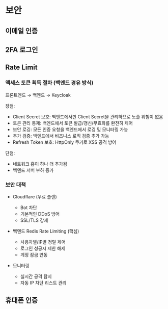 # 보안

## 이메일 인증

## 2FA 로그인

## Rate Limit

### 액세스 토큰 획득 절차 (백엔드 경유 방식)

프론트엔드 → 백엔드 → Keycloak

장점:

- Client Secret 보호: 백엔드에서만 Client Secret을 관리하므로 노출 위험이 없음
- 토큰 관리 통제: 백엔드에서 토큰 발급/갱신/무효화를 완전히 제어
- 보안 로깅: 모든 인증 요청을 백엔드에서 로깅 및 모니터링 가능
- 추가 검증: 백엔드에서 비즈니스 로직 검증 추가 가능
- Refresh Token 보호: HttpOnly 쿠키로 XSS 공격 방어

단점:

- 네트워크 홉이 하나 더 추가됨
- 백엔드 서버 부하 증가

### 보안 대책

- Cloudflare (무료 플랜)

    - Bot 차단
    - 기본적인 DDoS 방어
    - SSL/TLS 강제

- 백엔드 Redis Rate Limiting (핵심)

    - 사용자별/IP별 정밀 제어
    - 로그인 성공시 제한 해제
    - 계정 잠금 연동

- 모니터링

    - 실시간 공격 탐지
    - 자동 IP 차단 리스트 관리

## 휴대폰 인증